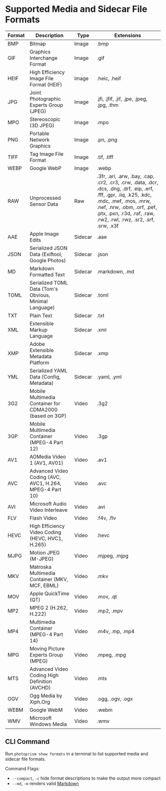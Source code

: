 # Supported Media and Sidecar File Formats

| Format | Description                                              |  Type   |                                                                                                                      Extensions                                                                                                                       |
|--------|----------------------------------------------------------|---------|-------------------------------------------------------------------------------------------------------------------------------------------------------------------------------------------------------------------------------------------------------|
| BMP    | Bitmap                                                   | Image   | .bmp                                                                                                                                                                                                                                                  |
| GIF    | Graphics Interchange Format                              | Image   | .gif                                                                                                                                                                                                                                                  |
| HEIF   | High Efficiency Image File Format (HEIF)                 | Image   | .heic, .heif                                                                                                                                                                                                                                          |
| JPG    | Joint Photographic Experts Group (JPEG)                  | Image   | .jfi, .jfif, .jif, .jpe, .jpeg, .jpg, .thm                                                                                                                                                                                                            |
| MPO    | Stereoscopic (3D JPEG)                                   | Image   | .mpo                                                                                                                                                                                                                                                  |
| PNG    | Portable Network Graphics                                | Image   | .pn, .png                                                                                                                                                                                                                                             |
| TIFF   | Tag Image File Format                                    | Image   | .tif, .tiff                                                                                                                                                                                                                                           |
| WEBP   | Google WebP                                              | Image   | .webp                                                                                                                                                                                                                                                 |
| RAW    | Unprocessed Sensor Data                                  | Raw     | .3fr, .ari, .arw, .bay, .cap, .cr2, .cr3, .crw, .data, .dcr, .dcs, .dng, .drf, .eip, .erf, .fff, .gpr, .iiq, .k25, .kdc, .mdc, .mef, .mos, .mrw, .nef, .nrw, .obm, .orf, .pef, .ptx, .pxn, .r3d, .raf, .raw, .rw2, .rwl, .rwz, .sr2, .srf, .srw, .x3f |
| AAE    | Apple Image Edits                                        | Sidecar | .aae                                                                                                                                                                                                                                                  |
| JSON   | Serialized JSON Data (Exiftool, Google Photos)           | Sidecar | .json                                                                                                                                                                                                                                                 |
| MD     | Markdown Formatted Text                                  | Sidecar | .markdown, .md                                                                                                                                                                                                                                        |
| TOML   | Serialized TOML Data (Tom's Obvious, Minimal Language)   | Sidecar | .toml                                                                                                                                                                                                                                                 |
| TXT    | Plain Text                                               | Sidecar | .txt                                                                                                                                                                                                                                                  |
| XML    | Extensible Markup Language                               | Sidecar | .xml                                                                                                                                                                                                                                                  |
| XMP    | Adobe Extensible Metadata Platform                       | Sidecar | .xmp                                                                                                                                                                                                                                                  |
| YML    | Serialized YAML Data (Config, Metadata)                  | Sidecar | .yaml, .yml                                                                                                                                                                                                                                           |
| 3G2    | Mobile Multimedia Container for CDMA2000 (based on 3GP)  | Video   | .3g2                                                                                                                                                                                                                                                  |
| 3GP    | Mobile Multimedia Container (MPEG-4 Part 12)             | Video   | .3gp                                                                                                                                                                                                                                                  |
| AV1    | AOMedia Video 1 (AV1, AV01)                              | Video   | .av1                                                                                                                                                                                                                                                  |
| AVC    | Advanced Video Coding (AVC, AVC1, H.264, MPEG-4 Part 10) | Video   | .avc                                                                                                                                                                                                                                                  |
| AVI    | Microsoft Audio Video Interleave                         | Video   | .avi                                                                                                                                                                                                                                                  |
| FLV    | Flash Video                                              | Video   | .f4v, .flv                                                                                                                                                                                                                                            |
| HEVC   | High Efficiency Video Coding (HEVC, HVC1, H.265)         | Video   | .hevc                                                                                                                                                                                                                                                 |
| MJPG   | Motion JPEG (M-JPEG)                                     | Video   | .mjpeg, .mjpg                                                                                                                                                                                                                                         |
| MKV    | Matroska Multimedia Container (MKV, MCF, EBML)           | Video   | .mkv                                                                                                                                                                                                                                                  |
| MOV    | Apple QuickTime (QT)                                     | Video   | .mov, .qt                                                                                                                                                                                                                                             |
| MP2    | MPEG 2 (H.262, H.222)                                    | Video   | .mp2, .mpv                                                                                                                                                                                                                                            |
| MP4    | Multimedia Container (MPEG-4 Part 14)                    | Video   | .m4v, .mp, .mp4                                                                                                                                                                                                                                       |
| MPG    | Moving Picture Experts Group (MPEG)                      | Video   | .mpeg, .mpg                                                                                                                                                                                                                                           |
| MTS    | Advanced Video Coding High Definition (AVCHD)            | Video   | .mts                                                                                                                                                                                                                                                  |
| OGV    | Ogg Media by Xiph.Org                                    | Video   | .ogg, .ogv, .ogx                                                                                                                                                                                                                                      |
| WEBM   | Google WebM                                              | Video   | .webm                                                                                                                                                                                                                                                 |
| WMV    | Microsoft Windows Media                                  | Video   | .wmv                                                                                                                                                                                                                                                  |

## CLI Command ##

Run `photoprism show formats` in a terminal to list supported media and sidecar file formats.

Command Flags:

- `--compact`, `-c`  hide format descriptions to make the output more compact
- `--md`, `-m`       renders valid [Markdown](https://github.com/photoprism/photoprism-docs/blob/master/docs/developer-guide/media/index.md)